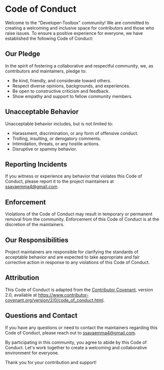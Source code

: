 # Code of Conduct

Welcome to the "Developer-Toolbox" community! We are committed to creating a welcoming and inclusive space for contributors and those who raise issues. To ensure a positive experience for everyone, we have established the following Code of Conduct:

## Our Pledge

In the spirit of fostering a collaborative and respectful community, we, as contributors and maintainers, pledge to:

- Be kind, friendly, and considerate toward others.
- Respect diverse opinions, backgrounds, and experiences.
- Be open to constructive criticism and feedback.
- Show empathy and support to fellow community members.

## Unacceptable Behavior

Unacceptable behavior includes, but is not limited to:

- Harassment, discrimination, or any form of offensive conduct.
- Trolling, insulting, or derogatory comments.
- Intimidation, threats, or any hostile actions.
- Disruptive or spammy behavior.

## Reporting Incidents

If you witness or experience any behavior that violates this Code of Conduct, please report it to the project maintainers at [ssavaemma4@gmail.com](ssavaemma4@gmail.com).

## Enforcement

Violations of the Code of Conduct may result in temporary or permanent removal from the community. Enforcement of this Code of Conduct is at the discretion of the maintainers.

## Our Responsibilities

Project maintainers are responsible for clarifying the standards of acceptable behavior and are expected to take appropriate and fair corrective action in response to any violations of this Code of Conduct.

## Attribution

This Code of Conduct is adapted from the [Contributor Covenant](https://www.contributor-covenant.org/), version 2.0, available at https://www.contributor-covenant.org/version/2/0/code_of_conduct.html.

## Questions and Contact

If you have any questions or need to contact the maintainers regarding this Code of Conduct, please reach out to [ssavaemma4@gmail.com](ssavaemma4@gmail.com).

By participating in this community, you agree to abide by this Code of Conduct. Let's work together to create a welcoming and collaborative environment for everyone.

Thank you for your contribution and support!

[contact-email]: mailto:your-email@example.com
